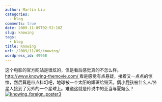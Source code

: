 ```yaml
---
author: Martin Liu
categories:
  - blog
comments: true
date: 2009-11-09T02:52:10Z
slug: knowing
tags:
  - blog
title: Knowing
url: /2009/11/09/knowing/
wordpress_id: 49968
---
```


这个电影的官方网站是很炫的，但是看后感觉真的不怎么样。[http://www.knowing-themovie.com/ ](http://www.knowing-themovie.com/)看是感觉有点悬疑，接着又一点点的惊悚，然后算是带点科幻吧，地球被一个太阳的耀斑给毁灭。俩小屁孩被什么人/外星人接到了另外的一个星球上。难道这就是传说中的亚当与夏娃么？<br />[![knowing_foreign_poster3](http://7bv9gn.com1.z0.glb.clouddn.com/wp-content/uploads/266/26670/2009/11/knowing_foreign_poster3.jpg)](http://martinliu.cn/2009/11/09/knowing/knowing_foreign_poster3/)
